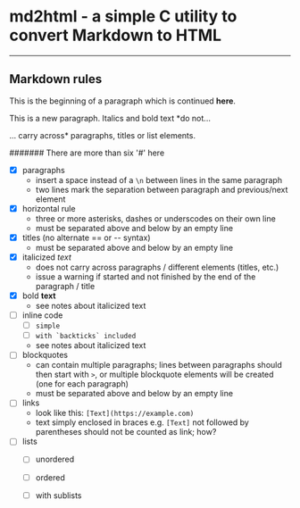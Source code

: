 # md2html - a simple C utility to convert Markdown to HTML
***

## Markdown rules
This is the beginning of a paragraph
which is continued **here**.

This is a new paragraph. Italics and bold text *do not...

... carry across* paragraphs, titles or list elements.

####### There are more than six '#' here

- [x] paragraphs
  - insert a space instead of a `\n` between lines in the same
    paragraph
  - two lines mark the separation between paragraph and previous/next
    element
- [x] horizontal rule
  - three or more asterisks, dashes or underscodes on their own line
  - must be separated above and below by an empty line
- [x] titles (no alternate == or -- syntax)
  - must be separated above and below by an empty line
- [x] italicized *text*
  - does not carry across paragraphs / different elements (titles,
    etc.)
  - issue a warning if started and not finished by the end of the
    paragraph / title
- [x] bold **text**
  - see notes about italicized text
- [ ] inline code 
  - [ ] `simple`
  - [ ] ``with `backticks` included``
  - see notes about italicized text
- [ ] blockquotes
  - can contain multiple paragraphs; lines between paragraphs should
    then start with `>`, or multiple blockquote elements will be
    created (one for each paragraph)
  - must be separated above and below by an empty line
- [ ] links
  - look like this: `[Text](https://example.com)`
  - text simply enclosed in braces e.g. `[Text]` not followed by
    parentheses should not be counted as link; how?
- [ ] lists
  - [ ] unordered
  - [ ] ordered
  - [ ] with sublists

